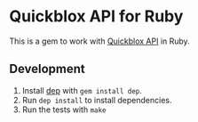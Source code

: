 # Quickblox API for Ruby

This is a gem to work with [Quickblox API](http://quickblox.com/developers/Overview) in Ruby.

## Development

1. Install [dep](https://github.com/cyx/dep) with `gem install dep`.
2. Run `dep install` to install dependencies.
3. Run the tests with `make`

